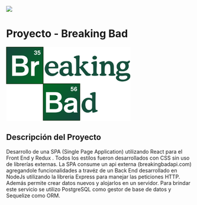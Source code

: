 <p align='left'>
    <img src='https://static.wixstatic.com/media/85087f_0d84cbeaeb824fca8f7ff18d7c9eaafd~mv2.png/v1/fill/w_160,h_30,al_c,q_85,usm_0.66_1.00_0.01/Logo_completo_Color_1PNG.webp' </img>
</p>

# Proyecto  - Breaking Bad

<p align="left">
  <img height="200" src="./bb.png" />
</p>

## Descripción del Proyecto

Desarrollo de una SPA (Single Page Application) utilizando React para el Front End y Redux . Todos los estilos fueron desarrollados con CSS sin uso de librerías externas. La SPA consume un api externa (breakingbadapi.com) agregandole funcionalidades a travéz de un Back End desarrollado en NodeJs utilizando la libreria Express para manejar las peticiones HTTP. Además permite crear datos nuevos y alojarlos en un servidor. Para brindar este servicio se utilizo PostgreSQL como gestor de base de datos y Sequelize como ORM.
